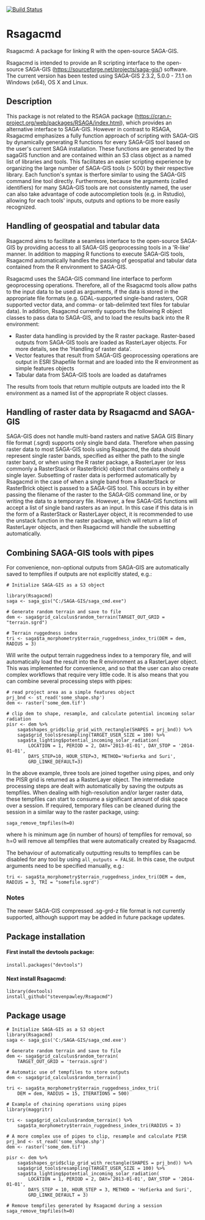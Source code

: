 [![Build Status](https://travis-ci.org/stevenpawley/Rsagacmd.svg?branch=master)](https://travis-ci.org/stevenpawley/Rsagacmd)

Rsagacmd
========

Rsagacmd: A package for linking R with the open-source SAGA-GIS.

Rsagacmd is intended to provide an R scripting interface to the open-source SAGA-GIS (https://sourceforge.net/projects/saga-gis/) software. The current version has been tested using SAGA-GIS 2.3.2, 5.0.0 - 7.1.1 on Windows (x64), OS X and Linux.

## Description

This package is not related to the RSAGA package (https://cran.r-project.org/web/packages/RSAGA/index.html), which provides an alternative interface to SAGA-GIS. However in contrast to RSAGA, Rsagacmd emphasizes a fully function approach of scripting with SAGA-GIS by dynamically generating R functions for every SAGA-GIS tool based on the user's current SAGA installation. These functions are generated by the sagaGIS function and are contained within an S3 class object as a named list of libraries and tools. This facilitates an easier scripting experience by organizing the large number of SAGA-GIS tools (> 500) by their respective library. Each function's syntax is therfore similar to using the SAGA-GIS command line tool directly. Furthermore, because the arguments (called identifiers) for many SAGA-GIS tools are not consistently named, the user can also take advantage of code autocompletion tools (e.g. in Rstudio), allowing for each tools' inputs, outputs and options to be more easily recognized.

## Handling of geospatial and tabular data
Rsagacmd aims to facilitate a seamless interface to the open-source SAGA-GIS by providing access to all SAGA-GIS geoprocessing tools in a 'R-like' manner. In addition to mapping R functions to execute SAGA-GIS tools, Rsagacmd automatically handles the passing of geospatial and tabular data contained from the R environment to SAGA-GIS.

Rsagacmd uses the SAGA-GIS command line interface to perform geoprocessing operations. Therefore, all of the Rsagacmd tools allow paths to the input data to be used as arguments, if the data is stored in the appropriate file formats (e.g. GDAL-supported single-band rasters, OGR supported vector data, and comma- or tab-delimited text files for tabular data). In addition, Rsagacmd currently supports the following R object classes to pass data to SAGA-GIS, and to load the results back into the R environment:

- Raster data handling is provided by the R raster package. Raster-based outputs from SAGA-GIS tools are loaded as RasterLayer objects. For more details, see the 'Handling of raster data'.
- Vector features that result from SAGA-GIS geoprocessing operations are output in ESRI Shapefile format and are loaded into the R environment as simple features objects
- Tabular data from SAGA-GIS tools are loaded as dataframes

The results from tools that return multiple outputs are loaded into the R environment as a named list of the appropriate R object classes.

## Handling of raster data by Rsagacmd and SAGA-GIS
SAGA-GIS does not handle multi-band rasters and  native SAGA GIS Binary file format (.sgrd) supports only single band data. Therefore when passing raster data to most SAGA-GIS tools using Rsagacmd, the data should represent single raster bands, specified as either the path to the single raster band, or when using the R raster package, a RasterLayer (or less commonly a RasterStack or RasterBrick) object that contains onthely a single layer. Subsetting of raster data is performed automatically by Rsagacmd in the case of when a single band from a RasterStack or RasterBrick object is passed to a SAGA-GIS tool. This occurs in by either passing the filename of the raster to the SAGA-GIS command line, or by writing the data to a temporary file. However, a few SAGA-GIS functions will accept a list of single band rasters as an input. In this case if this data is in the form of a RasterStack or RasterLayer object, it is recommended to use the unstack function in the raster package, which will return a list of RasterLayer objects, and then Rsagacmd will handle the subsetting automatically.

## Combining SAGA-GIS tools with pipes

For convenience, non-optional outputs from SAGA-GIS are automatically saved to tempfiles if outputs are not explicitly stated, e.g.:
```
# Initialize SAGA-GIS as a S3 object

library(Rsagacmd)
saga <- saga_gis("C:/SAGA-GIS/saga_cmd.exe")

# Generate random terrain and save to file
dem <- saga$grid_calculus$random_terrain(TARGET_OUT_GRID = "terrain.sgrd")

# Terrain ruggedness index
tri <- saga$ta_morphometry$terrain_ruggedness_index_tri(DEM = dem, RADIUS = 3)
 ```
Will write the output terrain ruggedness index to a temporary file, and will automatically load the result into the R environment as a RasterLayer object. This was implemented for convenience, and so that the user can also create complex workflows that require very little code. It is also means that you can combine several processing steps with pipes:
```
# read project area as a simple features object
prj_bnd <- st_read('some_shape.shp')
dem <- raster('some_dem.tif')

# clip dem to shape, resample, and calculate potential incoming solar radiation
pisr <- dem %>%
    saga$shapes_grid$clip_grid_with_rectangle(SHAPES = prj_bnd)) %>%
    saga$grid_tools$resampling(TARGET_USER_SIZE = 100) %>%
    saga$ta_lighting$potential_incoming_solar_radiation(
        LOCATION = 1, PERIOD = 2, DAY='2013-01-01', DAY_STOP = '2014-01-01',
        DAYS_STEP=10, HOUR_STEP=3, METHOD='Hofierka and Suri',
        GRD_LINKE_DEFAULT=3)
```
In the above example, three tools are joined together using pipes, and only the PISR grid is returned as a RasterLayer object. The intermediate processing steps are dealt with automatically by saving the outputs as tempfiles. When dealing with high-resolution and/or larger raster data, these tempfiles can start to consume a significant amount of disk space over a session. If required, temporary files can be cleaned during the session in a similar way to the raster package, using:
```
saga_remove_tmpfiles(h=0)
```
where h is minimum age (in number of hours) of tempfiles for removal, so h=0 will remove all tempfiles that were automatically created by Rsagacmd.

The behaviour of automatically outputting results to tempfiles can be disabled for any tool by using ```all_outputs = FALSE```. In this case, the output arguments need to be specified manually, e.g.:

```
tri <- saga$ta_morphometry$terrain_ruggedness_index_tri(DEM = dem, RADIUS = 3, TRI = "somefile.sgrd")
```

### Notes
The newer SAGA-GIS compressed .sg-grd-z file format is not currently supported, although support may be added in future package updates.

## Package installation

#### First install the devtools package:
```
install.packages("devtools")
```

#### Next install Rsagacmd:
```
library(devtools)
install_github("stevenpawley/Rsagacmd")
```

## Package usage
```
# Initialize SAGA-GIS as a S3 object
library(Rsagacmd)
saga <- saga_gis('C:/SAGA-GIS/saga_cmd.exe')

# Generate random terrain and save to file
dem <- saga$grid_calculus$random_terrain(
    TARGET_OUT_GRID = 'terrain.sgrd')

# Automatic use of tempfiles to store outputs
dem <- saga$grid_calculus$random_terrain()

tri <- saga$ta_morphometry$terrain_ruggedness_index_tri(
    DEM = dem, RADIUS = 15, ITERATIONS = 500)

# Example of chaining operations using pipes 
library(maggritr)

tri <- saga$grid_calculus$random_terrain() %>%
    saga$ta_morphometry$terrain_ruggedness_index_tri(RADIUS = 3)

# A more complex use of pipes to clip, resample and calculate PISR 
prj_bnd <- st_read('some_shape.shp')
dem <- raster('some_dem.tif')

pisr <- dem %>%
    saga$shapes_grid$clip_grid_with_rectangle(SHAPES = prj_bnd)) %>%
    saga$grid_tools$resampling(TARGET_USER_SIZE = 100) %>%
    saga$ta_lighting$potential_incoming_solar_radiation(
        LOCATION = 1, PERIOD = 2, DAY='2013-01-01', DAY_STOP = '2014-01-01',
        DAYS_STEP = 10, HOUR_STEP = 3, METHOD = 'Hofierka and Suri',
        GRD_LINKE_DEFAULT = 3)

# Remove tempfiles generated by Rsagacmd during a session 
saga_remove_tmpfiles(h=0)
```
